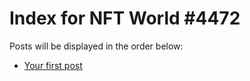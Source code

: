 # Index for NFT World #4472
Posts will be displayed in the order below:

- [Your first post](./001-first.md)

